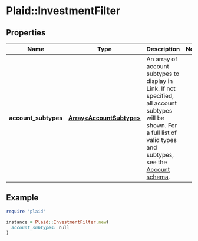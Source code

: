 # Plaid::InvestmentFilter

## Properties

| Name | Type | Description | Notes |
| ---- | ---- | ----------- | ----- |
| **account_subtypes** | [**Array&lt;AccountSubtype&gt;**](AccountSubtype.md) | An array of account subtypes to display in Link. If not specified, all account subtypes will be shown. For a full list of valid types and subtypes, see the [Account schema](/docs/api/accounts#accounts-schema).  |  |

## Example

```ruby
require 'plaid'

instance = Plaid::InvestmentFilter.new(
  account_subtypes: null
)
```

